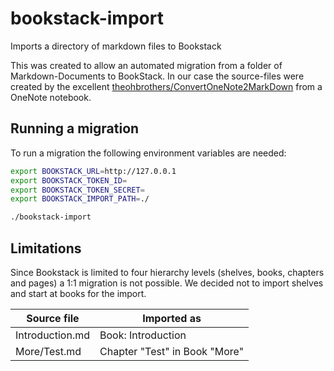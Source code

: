 # bookstack-import

Imports a directory of markdown files to Bookstack

This was created to allow an automated migration from a folder of Markdown-Documents to BookStack. In our case the source-files were created by the excellent [theohbrothers/ConvertOneNote2MarkDown](https://github.com/theohbrothers/ConvertOneNote2MarkDown) from a OneNote notebook.

## Running a migration

To run a migration the following environment variables are needed:

```bash
export BOOKSTACK_URL=http://127.0.0.1
export BOOKSTACK_TOKEN_ID=
export BOOKSTACK_TOKEN_SECRET=
export BOOKSTACK_IMPORT_PATH=./

./bookstack-import
```

## Limitations

Since Bookstack is limited to four hierarchy levels (shelves, books, chapters and pages) a 1:1 migration is not possible. We decided not to import shelves and start at books for the import.

| Source file  | Imported as |
|--------------|-------------|
| Introduction.md | Book: Introduction |
| More/Test.md | Chapter "Test" in Book "More" |
